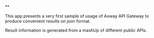 **

This app presents a very first sample of usage of Axway API Gateway to produce convenient results on json format.

Result information is generated from a mashUp of different public APIs.